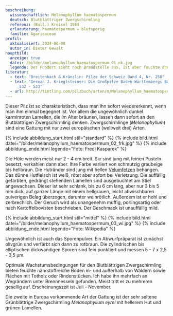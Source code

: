 ```yaml
---
beschreibung:
  wissenschaftlich: Melanophyllum haematospermum
  deutsch: Blutblättriger Zwergschirmling
  referenz: (Bull.) Kreisel 1984
  erlaeuterung: haematospermum = blutsporig
  familie: Agaricaceae
profil:
  aktualisiert: 2024-06-08
  autor_in: Dieter Gewalt
hauptbild:
  anzeige: true
  datei: /bilder/melanophyllum_haematospermum_01_nk.jpg
  legende: Der Fundort sieht nach Brandstelle aus, ist aber feuchte dunkle Erde
literatur:
  - text: "Breitenbach & Kränzlin: Pilze der Schweiz Band 4, Nr. 258"
  - text: "German J. Krieglsteiner: Die Großpilze Baden-Württembergs Band 5, Seite
      532 - 533"
  - url: http://tintling.com/pilzbuch/arten/m/Melanophyllum_haematospermum.html
---
```

Dieser Pilz ist so charakteristisch, dass man ihn sofort wiedererkennt, wenn man ihm einmal begegnet ist. Vor allem die ungewöhnlich dunkel karminroten Lamellen, die im Alter bräunen, lassen dann sofort an den Blutblättrigen Zwergschirmling denken. Zwergschirmlinge (*Melanophyllum*) sind eine Gattung mit nur zwei europäischen (weltweit drei) Arten.

{% include abbildung_start.html stil="standard" %}
{% include bild.html datei="/bilder/melanophyllum_haematospermum_02_frk.jpg" %}
{% include abbildung_ende.html legende="Foto: Fredi Kasparek" %}

Die Hüte werden meist nur 2 - 4 cm breit. Sie sind jung mit feinen Pusteln besetzt, verkahlen dann aber. Ihre Farbe variiert von schmutzig graubeige bis hellbraun. Die Hutränder sind jung mit hellen [Velumfetzen](Velum "Glossar") behangen. Das dünne Hutfleisch ist weiß, rötet aber sofort bei Verletzung. Die auffällig gefärbten, gedrängt stehenden Lamellen sind ausgebuchtet am Stiel angewachsen. Dieser ist sehr schlank, bis zu 6 cm lang, aber nur 3 bis 5 mm dick, auf ganzer Länge mit einem hellgrauen, leicht abwischbaren pulverigen Belag überzogen, darunter weinrötlich. Außerdem ist er hohl und zerbrechlich. Der Geruch wird als unangenehm muffig, porlingsartig oder nach Kartoffelbovisten beschrieben. Der Geschmack ist unauffällig mild.

{% include abbildung_start.html stil="mittel" %}
{% include bild.html datei="/bilder/melanophyllum_haematospermum_03_wi.jpg" %}
{% include abbildung_ende.html legende="Foto: Wikipedia" %}

Ungewöhnlich ist auch das Sporenpulver. Ein Abwurfpräparat ist zunächst olivgrün und verfärbt sich dann zu rotbraun. Die zylindrischen bis elliptischen dickwandigen Sporen sind fein punktiert und messen 5 - 7 x 2,5 - 3,5 µm.

Optimale Wachstumsbedingungen für den Blutblättrigen Zwergschirmling bieten feuchte nährstoffreiche Böden in- und außerhalb von Wäldern sowie Flächen mit Totholz oder Rindenstücken. Ich habe ihn mehrfach an Wegrändern unter Brennnesseln gefunden. Meist tritt er zu mehreren gesellig auf. Erscheinungszeit ist Juli - November.

Die zweite in Europa vorkommende Art der Gattung ist der sehr seltene Grünblättrige Zwergschirmling *Melanophyllum eyrei* mit hellerem Hut und grünen Lamellen.
